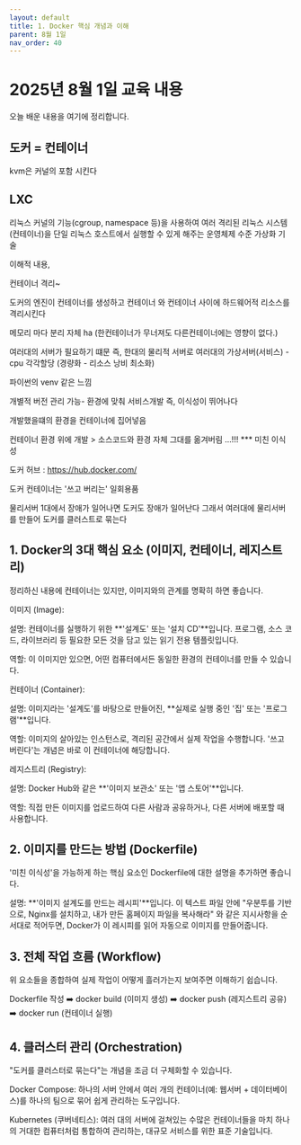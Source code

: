 ```yaml
---
layout: default
title: 1. Docker 핵심 개념과 이해
parent: 8월 1일
nav_order: 40
---
```


# 2025년 8월 1일 교육 내용

오늘 배운 내용을 여기에 정리합니다.

## 도커 = 컨테이너
kvm은 커널의 포함 시킨다

## LXC
리눅스 커널의 기능(cgroup, namespace 등)을 사용하여 여러 격리된 리눅스 시스템(컨테이너)을 
단일 리눅스 호스트에서 실행할 수 있게 해주는 운영체제 수준 가상화 기술

이해적 내용,

컨테이너 격리~

도커의 엔진이 컨테이너를 생성하고 컨테이너 와 컨테이너 사이에 하드웨어적 리소스를 격리시킨다

메모리 마다 분리 자체 ha (한컨테이너가 무너져도 다른컨테이너에는 영향이 없다.)

여러대의 서버가 필요하기 떄문 즉, 한대의 물리적 서버로 여러대의 가상서버(서비스) -cpu 각각할당 (경량화 - 리소스 낭비 최소화)

파이썬의 venv 같은 느낌

개별적 버전 관리 가능- 환경에 맞춰 서비스개발 즉, 이식성이 뛰어나다

개발했을떄의 환경을 컨테이너에 집어넣음

컨테이너 환경 위에 개발 > 소스코드와 환경 자체 그대를 옮겨버림 ...!!! *** 미친 이식성

도커 허브 : https://hub.docker.com/

도커 컨테이너는 '쓰고 버리는' 일회용품

물리서버 1대에서 장애가 일어나면 도커도 장애가 일어난다
그래서 여러대에 물리서버를 만들어 도커를 클러스트로 묶는다

## 1. Docker의 3대 핵심 요소 (이미지, 컨테이너, 레지스트리)
정리하신 내용에 컨테이너는 있지만, 이미지와의 관계를 명확히 하면 좋습니다.

이미지 (Image):

설명: 컨테이너를 실행하기 위한 **'설계도' 또는 '설치 CD'**입니다. 프로그램, 소스 코드, 라이브러리 등 필요한 모든 것을 담고 있는 읽기 전용 템플릿입니다.

역할: 이 이미지만 있으면, 어떤 컴퓨터에서든 동일한 환경의 컨테이너를 만들 수 있습니다.

컨테이너 (Container):

설명: 이미지라는 '설계도'를 바탕으로 만들어진, **실제로 실행 중인 '집' 또는 '프로그램'**입니다.

역할: 이미지의 살아있는 인스턴스로, 격리된 공간에서 실제 작업을 수행합니다. '쓰고 버린다'는 개념은 바로 이 컨테이너에 해당합니다.

레지스트리 (Registry):

설명: Docker Hub와 같은 **'이미지 보관소' 또는 '앱 스토어'**입니다.

역할: 직접 만든 이미지를 업로드하여 다른 사람과 공유하거나, 다른 서버에 배포할 때 사용합니다.

## 2. 이미지를 만드는 방법 (Dockerfile)
'미친 이식성'을 가능하게 하는 핵심 요소인 Dockerfile에 대한 설명을 추가하면 좋습니다.

설명: **'이미지 설계도를 만드는 레시피'**입니다. 이 텍스트 파일 안에 "우분투를 기반으로, Nginx를 설치하고, 내가 만든 홈페이지 파일을 복사해라" 와 같은 지시사항을 순서대로 적어두면, Docker가 이 레시피를 읽어 자동으로 이미지를 만들어줍니다.

## 3. 전체 작업 흐름 (Workflow)
위 요소들을 종합하여 실제 작업이 어떻게 흘러가는지 보여주면 이해하기 쉽습니다.

Dockerfile 작성 ➡️ docker build (이미지 생성) ➡️ docker push (레지스트리 공유) ➡️ docker run (컨테이너 실행)

## 4. 클러스터 관리 (Orchestration)
"도커를 클러스터로 묶는다"는 개념을 조금 더 구체화할 수 있습니다.

Docker Compose: 하나의 서버 안에서 여러 개의 컨테이너(예: 웹서버 + 데이터베이스)를 하나의 팀으로 묶어 쉽게 관리하는 도구입니다.

Kubernetes (쿠버네티스): 여러 대의 서버에 걸쳐있는 수많은 컨테이너들을 마치 하나의 거대한 컴퓨터처럼 통합하여 관리하는, 대규모 서비스를 위한 표준 기술입니다.
